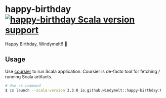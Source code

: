 # happy-birthday [![happy-birthday Scala version support](https://index.scala-lang.org/windymelt/happy-birthday/happy-birthday/latest.svg)](https://index.scala-lang.org/windymelt/happy-birthday/happy-birthday)

Happy Birthday, Windymelt!! 🎉

## Usage

Use [coursier](https://get-coursier.io/) to run Scala application. Coursier is de-facto tool for fetching / running Scala artifacts.

```bash
# Use cs command
$ cs launch --scala-version 3.3.0 io.github.windymelt::happy-birthday:0.0.1
```
